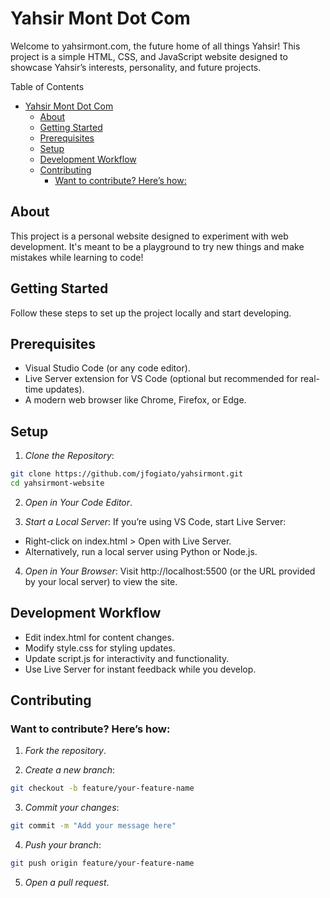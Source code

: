 # Yahsir Mont Dot Com

Welcome to yahsirmont.com, the future home of all things Yahsir! This project is a simple HTML, CSS, and JavaScript website designed to showcase Yahsir’s interests, personality, and future projects.

Table of Contents
- [Yahsir Mont Dot Com](#yahsir-mont-dot-com)
  - [About](#about)
  - [Getting Started](#getting-started)
  - [Prerequisites](#prerequisites)
  - [Setup](#setup)
  - [Development Workflow](#development-workflow)
  - [Contributing](#contributing)
    - [Want to contribute? Here’s how:](#want-to-contribute-heres-how)

## About

This project is a personal website designed to experiment with web development. It's meant to be a playground to try new things and make mistakes while learning to code!

## Getting Started

Follow these steps to set up the project locally and start developing.

## Prerequisites
- Visual Studio Code (or any code editor).
- Live Server extension for VS Code (optional but recommended for real-time updates).
- A modern web browser like Chrome, Firefox, or Edge.

## Setup

1. *Clone the Repository*:
   
```bash
git clone https://github.com/jfogiato/yahsirmont.git
cd yahsirmont-website
```

2. *Open in Your Code Editor*.

3. *Start a Local Server*: If you’re using VS Code, start Live Server:
  - Right-click on index.html > Open with Live Server.
  - Alternatively, run a local server using Python or Node.js.
  
4. *Open in Your Browser*:
Visit http://localhost:5500 (or the URL provided by your local server) to view the site.

## Development Workflow
- Edit index.html for content changes.
- Modify style.css for styling updates.
- Update script.js for interactivity and functionality.
- Use Live Server for instant feedback while you develop.

## Contributing

### Want to contribute? Here’s how:

1. *Fork the repository*.
   
2. *Create a new branch*:
   
```bash
git checkout -b feature/your-feature-name
```

3. *Commit your changes*:

```bash
git commit -m "Add your message here"
```

4. *Push your branch*:

```bash
git push origin feature/your-feature-name
```

5. *Open a pull request*.